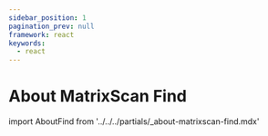 ```yaml
---
sidebar_position: 1
pagination_prev: null
framework: react
keywords:
  - react
---
```


# About MatrixScan Find

import AboutFind from '../../../partials/_about-matrixscan-find.mdx'

<AboutFind />
